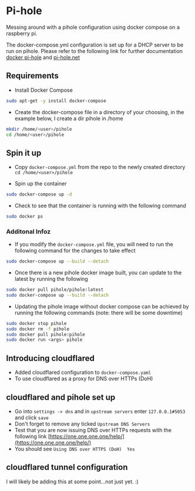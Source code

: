 # Pi-hole

Messing around with a pihole configuration using docker compose on a raspberry pi.

The docker-compose.yml configuration is set up for a DHCP server to be run on pihole.
Please refer to the following link for further documentation
[docker pi-hole](https://github.com/pi-hole/docker-pi-hole/) and [pi-hole.net](https://docs.pi-hole.net/)

## Requirements

- Install Docker Compose

```bash
sudo apt-get -y install docker-compose
```

- Create the docker-compose file in a directory of your choosing, in the example below, I create a dir pihole in /home

```bash
mkdir /home/<user>/pihole
cd /home/<user>/pihole
```

## Spin it up

- Copy ```docker-compose.yml``` from the repo to the newly created directory ```cd /home/<user>/pihole```

- Spin up the container
  
```bash
sudo docker-compose up -d
```

- Check to see that the container is running with the following command

```bash
sudo docker ps
```

### Additonal Infoz

- If you modify the ```docker-compose.yml``` file, you will need to run the following command for the changes to take effect

```bash
sudo docker-compose up --build --detach
```

- Once there is a new pihole docker image built, you can update to the latest by running the following

```bash
sudo docker pull pihole/pihole:latest
sudo docker-compose up --build --detach
```

- Updating the pihole image without docker compose can be achieved by running the following commands (note: there will be some downtime)

```bash
sudo docker stop pihole
sudo docker rm -f pihole
sudo docker pull pihole:pihole
sudo docker run <args> pihole
```

## Introducing cloudflared  

- Added cloudflared configuration to `docker-compose.yaml`  
- To use cloudflared as a proxy for DNS over HTTPs (DoH)

## cloudflared and pihole set up

- Go into `settings -> dns` and in `upstream servers` enter `127.0.0.1#5053` and click `save`  
- Don't forget to remove any ticked `Upstream DNS Servers`  
- Test that you are now issuing DNS over HTTPs requests with the following link [https://one.one.one.one/help/](https://one.one.one.one/help/)  
- You should see `Using DNS over HTTPS (DoH)  Yes`  

## cloudflared tunnel configuration

I will likely be adding this at some point...not just yet. :)
